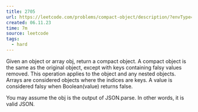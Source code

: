 ```yaml
---
title: 2705
url: https://leetcode.com/problems/compact-object/description/?envType=study-plan-v2&envId=30-days-of-javascript
created: 06.11.23
time: 7m
source: leetcode
tags:
  - hard
---
```


Given an object or array obj, return a compact object. A compact object is the same as the original object, except with keys containing falsy values removed. This operation applies to the object and any nested objects. Arrays are considered objects where the indices are keys. A value is considered falsy when Boolean(value) returns false.

You may assume the obj is the output of JSON.parse. In other words, it is valid JSON.